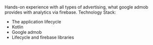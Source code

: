 Hands-on experience with all types of advertising, what google admob provides with analytics via firebase.
Technology Stack:
- The application lifecycle
- Kotlin
- Google admob
- Lifecycle and firebase libraries
